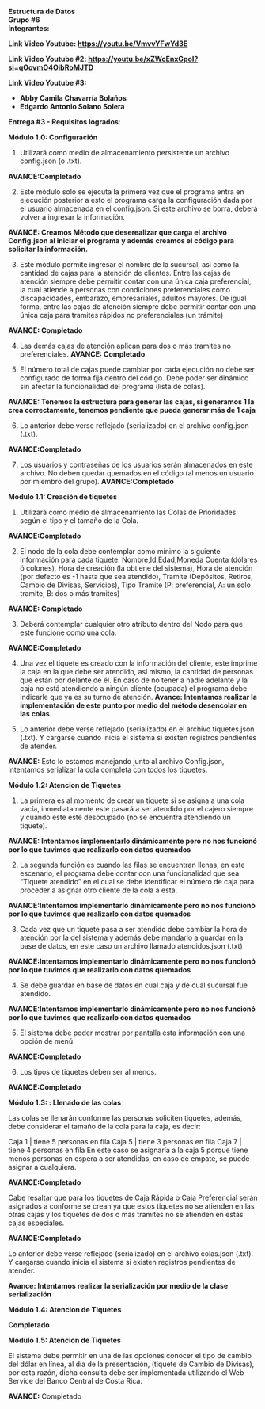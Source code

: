 <b>Estructura de Datos<br>
Grupo #6<br>
Integrantes:<br>

Link Video Youtube: https://youtu.be/VmvvYFwYd3E <br>

Link Video Youtube #2: https://youtu.be/xZWcEnxGpoI?si=qOovmO4OibRoMJTD <br>

Link Video Youtube #3: 

- Abby Camila Chavarría Bolaños
- Edgardo Antonio Solano Solera</b>

<b>Entrega #3 - Requisitos logrados</b>:

<b>Módulo 1.0: Configuración</b>
  
1. Utilizará como medio de almacenamiento persistente un archivo config.json (o .txt).

<b>AVANCE:Completado</b>

2. Este módulo solo se ejecuta la primera vez que el programa entra en ejecución posterior a esto el programa carga la 
configuración dada por el usuario almacenada en el config.json. Si este archivo se borra, deberá volver a ingresar la información.

<b>AVANCE: Creamos Método que deserealizar que carga el archivo Config.json al iniciar el programa y además creamos el código para solicitar la información.</b>

3. Este módulo permite ingresar el nombre de la sucursal, así como la cantidad de cajas para la atención de clientes. Entre las cajas de atención siempre debe permitir contar con una única caja preferencial, la cual atiende a personas con condiciones preferenciales como
discapacidades, embarazo, empresariales, adultos mayores. De igual forma, entre las cajas de atención siempre debe permitir contar con una única caja para tramites rápidos no preferenciales (un trámite)

<b>AVANCE: Completado</b>

4. Las demás cajas de atención aplican para dos o más tramites no preferenciales. 
<b>AVANCE: Completado</b>

5. El número total de cajas puede cambiar por cada ejecución no debe ser configurado de forma fija dentro del código. Debe poder ser dinámico sin afectar la funcionalidad del programa (lista de colas).

<b>AVANCE: Tenemos la estructura para generar las cajas, si generamos 1 la crea correctamente, tenemos pendiente que pueda generar más de 1 caja</b>

6. Lo anterior debe verse reflejado (serializado) en el archivo config.json (.txt).

<b>AVANCE:Completado</b>
   
7. Los usuarios y contraseñas de los usuarios serán almacenados en este archivo. No deben quedar quemados en el código (al menos un usuario por miembro del grupo).
<b>AVANCE:Completado</b> 


<b>Módulo 1.1: Creación de tiquetes</b>

1. Utilizará como medio de almacenamiento las Colas de Prioridades según el tipo y el tamaño de la Cola.

<b> AVANCE:Completado</b> 

2. El nodo de la cola debe contemplar como mínimo la siguiente información para cada tiquete: Nombre,Id,Edad,Moneda Cuenta (dólares ó colones), Hora de creación (la obtiene del sistema), Hora de atención (por defecto es -1 hasta que sea atendido), Tramite (Depósitos, Retiros, Cambio de Divisas, Servicios), Tipo Tramite (P: preferencial, A: un solo tramite, B: dos o más tramites)

<b>AVANCE: Completado</b> 

3. Deberá contemplar cualquier otro atributo dentro del Nodo para que este funcione como una cola.

<b>AVANCE:Completado</b> 

4. Una vez el tiquete es creado con la información del cliente, este imprime la caja en la que debe ser atendido, así mismo, la cantidad de personas que están por delante de él. En caso de no tener a nadie adelante y la caja no está atendiendo a ningún cliente (ocupada) el programa debe indicarle que ya es su turno de atención.
<b>Avance: Intentamos realizar la implementación de este punto por medio del método desencolar en las colas.</b>

5. Lo anterior debe verse reflejado (serializado) en el archivo tiquetes.json (.txt). Y cargarse cuando inicia el sistema si existen registros pendientes de atender.
   
<b>AVANCE:</b> Esto lo estamos manejando junto al archivo Config.json, intentamos serializar la cola completa con todos los tiquetes.



<b>Módulo 1.2: Atencion de Tiquetes</b>


1. La primera es al momento de crear un tiquete si se asigna a una cola vacía, inmediatamente este pasará a ser atendido por el cajero siempre y cuando este esté
desocupado (no se encuentra atendiendo un tiquete).

<b>AVANCE: Intentamos implementarlo dinámicamente pero no nos funcionó por lo que tuvimos que realizarlo con datos quemados</b>


2. La segunda función es cuando las filas se encuentran llenas, en este escenario, el programa debe contar con una funcionalidad que sea “Tiquete atendido” en el cual se debe identificar el número de caja para proceder a asignar otro cliente de la cola a esta.

<b>AVANCE:Intentamos implementarlo dinámicamente pero no nos funcionó por lo que tuvimos que realizarlo con datos quemados</b>

3. Cada vez que un tiquete pasa a ser atendido debe cambiar la hora de atención por la del sistema y además debe mandarlo a guardar en la base de datos, en este caso
un archivo llamado atendidos.json (.txt)

<b>AVANCE:Intentamos implementarlo dinámicamente pero no nos funcionó por lo que tuvimos que realizarlo con datos quemados</b>

4. Se debe guardar en base de datos en cual caja y de cual sucursal fue atendido.

<b>AVANCE:Intentamos implementarlo dinámicamente pero no nos funcionó por lo que tuvimos que realizarlo con datos quemados</b>

5. El sistema debe poder mostrar por pantalla esta información con una opción de menú.

<b>AVANCE:Completado</b> 

6. Los tipos de tiquetes deben ser al menos.

<b>AVANCE:Completado</b>



<b>Módulo 1.3: : Llenado de las colas </b>

Las colas se llenarán conforme las personas soliciten tiquetes, además, debe considerar
el tamaño de la cola para la caja, es decir:

Caja 1 | tiene 5 personas en fila
Caja 5 | tiene 3 personas en fila
Caja 7 | tiene 4 personas en fila
En este caso se asignaría a la caja 5 porque tiene menos personas en espera a ser
atendidas, en caso de empate, se puede asignar a cualquiera.

<b>AVANCE:Completado</b> 


Cabe resaltar que para los tiquetes de Caja Rápida o Caja Preferencial serán asignados
a conforme se crean ya que estos tiquetes no se atienden en las otras cajas y los
tiquetes de dos o más tramites no se atienden en estas cajas especiales.

<b>AVANCE:Completado</b> 


Lo anterior debe verse reflejado (serializado) en el archivo colas.json (.txt). Y cargarse
cuando inicia el sistema si existen registros pendientes de atender.

<b>Avance: Intentamos realizar la serialización por medio de la clase serialización</b>



<b>Módulo 1.4: Atencion de Tiquetes</b>

<b>Completado</b>


<b>Módulo 1.5: Atencion de Tiquetes</b>

El sistema debe permitir en una de las opciones conocer el tipo de cambio del dólar en línea, al día de la presentación, 
(tiquete de Cambio de Divisas), por esta razón, dicha consulta debe ser implementada utilizando el Web Service del Banco 
Central de Costa Rica.

<b>AVANCE:</b> Completado